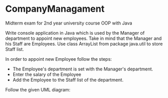 # CompanyManagament
Midterm exam for 2nd year university course OOP with Java

Write console application in Java which is used by the Manager of department to appoint new employees.
Take in mind that the Manager and his Staff are Employees.
Use class ArrayList from package java.util to store Staff list.

In order to appoint new Employee follow the steps:
- The Employee's department is set with the Manager's department.
- Enter the salary of the Employee
- Add the Employee to the Staff list of the department.
 
Follow the given UML diagram:
